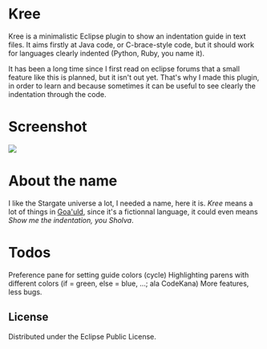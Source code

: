 # Kree

Kree is a minimalistic Eclipse plugin to show an indentation guide in text files. It aims firstly at Java code, or C-brace-style code, but it should work for languages clearly indented (Python, Ruby, you name it).

It has been a long time since I first read on eclipse forums that a small feature like this is planned, but it isn't out yet.
That's why I made this plugin, in order to learn and because sometimes it can be useful to see clearly the indentation through the code.

# Screenshot

![](https://github.com/agrison/kree/raw/master/doc/screens/1.png)

# About the name

I like the Stargate universe a lot, I needed a name, here it is. 
*Kree* means a lot of things in [Goa'uld](http://en.wikipedia.org/wiki/Goa'uld), since it's a fictionnal language, it could even means *Show me the indentation, you Sholva*.

# Todos

Preference pane for setting guide colors (cycle)
Highlighting parens with different colors (if = green, else = blue, ...; ala CodeKana)
More features, less bugs.

## License

Distributed under the Eclipse Public License.
